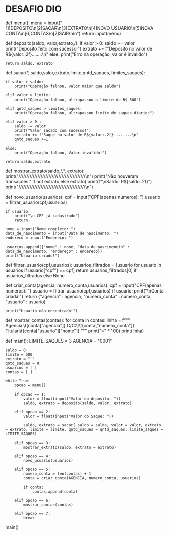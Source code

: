 # DESAFIO DIO

def menu():
    menu = input("[1]DEPOSITO\n[2]SACAR\n[3]EXTRATO\n[4]NOVO USUARIO\n[5]NOVA CONTA\n[6]CONTAS\n[7]SAIR\n\n")
    return input(menu)

def deposito(saldo, valor,extrato,/):
    if valor > 0:
        saldo += valor
        print("Deposito feito com sucesso!")
        extrato += f"Deposito no valor de R${valor:.2f}........\n"
    else:
        print("Erro na operação, valor é invalido")
    
    return saldo, extrato

def sacar(*, saldo,valor,extrato,limite,qntd_saques, limites_saques):
    
    if valor > saldo:
        print("Operação falhou, valor maior que saldo")
        
    elif valor > limite:
        print("Operação falhou, ultrapassou o limite de R$ 500")
        
    elif qntd_saques > limites_saques:
        print("Operação falhou, ultrapassou limite de saques diarios")
        
    elif valor > 0 :
        saldo -= valor
        print("Valor sacado com sucesso!")
        extrato += f"Saque no valor de R${valor:.2f}........\n"
        qntd_saques +=1
        
    else:
        print("Operação falhou, Valor invalido!")
        
    return saldo,extrato
        
def mostrar_extrato(saldo,/,*, extrato):
    print("//////////////////////////////////////////\n")
    print("Não houveram transações." if not extrato else extrato)
    print(f"\nSaldo: R${saldo:.2f}")
    print("//////////////////////////////////////////\n")

def novo_usuario(usuarios):
    cpf = input("CPF(apenas numeros): ")
    usuario = filtrar_usuario(cpf,usuarios)
    
    if usuario:
        print("\n CPF já cadastrado")
        return
    
    nome = input("Nome completo: ")
    data_de_nascimento = input("Data de nascimento: ")
    endereco = input("Endereço: ")
    
    usuarios.append({"nome" : nome, "data_de_nascimeneto" : data_de_nascimento, "endereço" : endereco})
    print("Usuario criado!")
    
def filtrar_usuario(cpf,usuarios):
    usuarios_filtrados = [usuario for usuario in usuarios if usuario["cpf"] == cpf]
    return usuarios_filtrados[0] if usuarios_filtrados else None

def criar_conta(agencia, numero_conta,usuarios):
    cpf = input("CPF(apenas numeros): ")
    usuario = filtrar_usuario(cpf,usuarios)
    if usuario:
        print("\nConta criada!")
        return {"agencia" : agencia, "numero_conta" : numero_conta, "usuario" : usuario}
    
    print("Usuario não encontrado!")
        
def mostrar_contas(contas):
    for conta in contas:
        linha = f"""\
            Agencia:\t{conta["agencia"]}
            C/C:\t\t{conta["numero_conta"]}
            Titular:\t{conta["usuario"]["nome"]}
        """
        print("=" * 100)
        print(linha)
    
def main():
    LIMITE_SAQUES = 3
    AGENCIA = "0001"
    
    saldo = 0
    limite = 500
    extrato = " "
    qntd_saques = 0
    usuarios = [ ]
    contas = [ ]
    
    while True:
        opcao = menu()
        
        if opcao == 1:
            valor = float(input("Valor do deposito: "))
            saldo, extrato = deposito(saldo, valor, extrato)
            
        elif opcao == 2:
            valor = float(input("Valor do Saque: "))
            
            saldo, extrato = sacar( saldo = saldo, valor = valor, extrato = extrato, limite = limite, qntd_saques = qntd_saques, limite_saques = LIMITE_SAQUES)
            
        elif opcao == 3:
            mostrar_extrato(saldo, extrato = extrato)
            
        elif opcao == 4:
            novo_usuario(usuarios)
            
        elif opcao == 5:
            numero_conta = len(contas) + 1
            conta = criar_conta(AGENCIA, numero_conta, usuarios)
            
            if conta:
                contas.append(conta)
                
        elif opcao == 6:
            mostrar_contas(contas)
            
        elif opcao == 7:
            break
        
main() 

